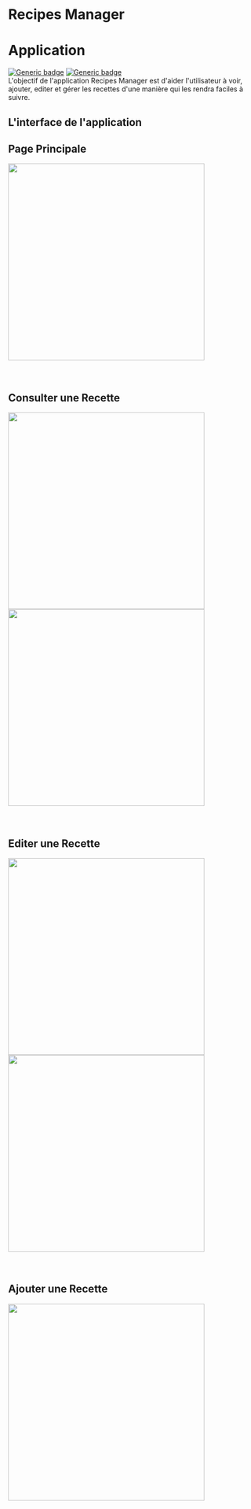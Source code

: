 # Recipes Manager

# Application
   [![Generic badge](https://img.shields.io/badge/Recipes_Manager-v2.0-red.svg)](https://shields.io/)  [![Generic badge](https://img.shields.io/badge/Made_with-JAVA-<COLOR>.svg)](https://shields.io/) </br>
   L'objectif de l'application Recipes Manager est d'aider 
   l'utilisateur à voir, ajouter, editer et gérer les recettes 
   d'une manière qui les rendra faciles à suivre.
## L'interface de l'application
   ## Page Principale
<img src="/Screenshots/main.jpg" width="400" margin-right="10px"> <br/><br/><br/>

   ## Consulter une Recette
<img src="/Screenshots/details_1.jpg" width="400" margin-right="10px"> <img src="/Screenshots/details_2.jpg" width="400" margin-right="10px"> <br/><br/><br/>

   ## Editer une Recette
<img src="/Screenshots/edit_1.jpg" width="400" margin-right="10px"> <img src="/Screenshots/edit_2.jpg" width="400" margin-right="10px"> <br/><br/><br/>

   ## Ajouter une Recette
<img src="/Screenshots/add_2.jpg" width="400" margin-right="10px"> 

